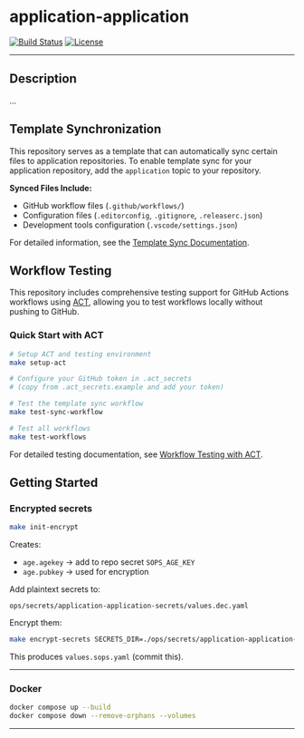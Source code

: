 # application-application

[![Build Status](https://img.shields.io/github/actions/workflow/status/organisation/application-application/test.yml?style=for-the-badge)](https://github.com/organisation/application-application/actions)
[![License](https://img.shields.io/github/license/organisation/application-application?style=for-the-badge)](LICENSE)

---

## Description

...

## Template Synchronization

This repository serves as a template that can automatically sync certain files to application repositories. To enable template sync for your application repository, add the `application` topic to your repository.

**Synced Files Include:**
- GitHub workflow files (`.github/workflows/`)
- Configuration files (`.editorconfig`, `.gitignore`, `.releaserc.json`)
- Development tools configuration (`.vscode/settings.json`)

For detailed information, see the [Template Sync Documentation](docs/techdocs/template-sync.md).

## Workflow Testing

This repository includes comprehensive testing support for GitHub Actions workflows using [ACT](https://github.com/nektos/act), allowing you to test workflows locally without pushing to GitHub.

### Quick Start with ACT

```bash
# Setup ACT and testing environment
make setup-act

# Configure your GitHub token in .act_secrets
# (copy from .act_secrets.example and add your token)

# Test the template sync workflow
make test-sync-workflow

# Test all workflows
make test-workflows
```

For detailed testing documentation, see [Workflow Testing with ACT](docs/techdocs/docs/act-testing.md).

## Getting Started

### Encrypted secrets

```bash
make init-encrypt
```

Creates:

* `age.agekey` → add to repo secret `SOPS_AGE_KEY`
* `age.pubkey` → used for encryption

Add plaintext secrets to:

```
ops/secrets/application-application-secrets/values.dec.yaml
```

Encrypt them:

```bash
make encrypt-secrets SECRETS_DIR=./ops/secrets/application-application-secrets
```

This produces `values.sops.yaml` (commit this).

---

### Docker

```bash
docker compose up --build
docker compose down --remove-orphans --volumes
```

---
